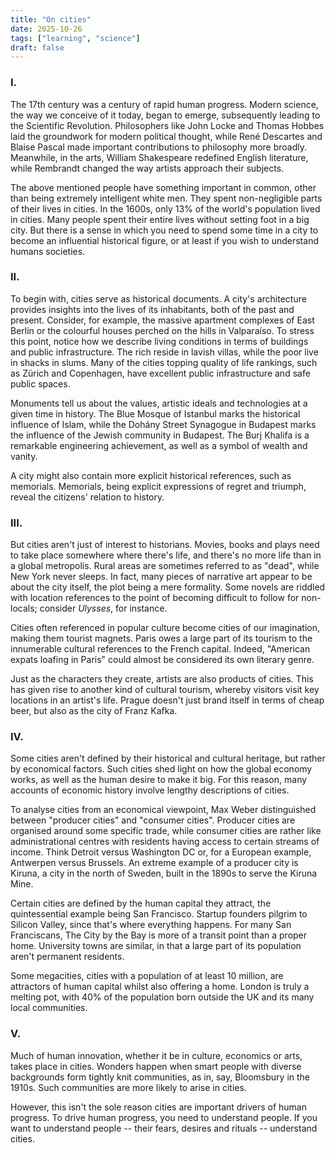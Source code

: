 ```yaml
---
title: "On cities"
date: 2025-10-26
tags: ["learning", "science"]
draft: false
---
```


### I.
The 17th century was a century of rapid human progress. Modern science, the way we conceive of it today, began to emerge, subsequently leading to the Scientific Revolution. Philosophers like John Locke and Thomas Hobbes laid the groundwork for modern political thought, while René Descartes and Blaise Pascal made important contributions to philosophy more broadly. Meanwhile, in the arts, William Shakespeare redefined English literature, while Rembrandt changed the way artists approach their subjects.

The above mentioned people have something important in common, other than being extremely intelligent white men. They spent non-negligible parts of their lives in cities. In the 1600s, only 13% of the world's population lived in cities. Many people spent their entire lives without setting foot in a big city. But there is a sense in which you need to spend some time in a city to become an influential historical figure, or at least if you wish to understand humans societies.

### II.
To begin with, cities serve as historical documents. A city's architecture provides insights into the lives of its inhabitants, both of the past and present. Consider, for example, the massive apartment complexes of East Berlin or the colourful houses perched on the hills in Valparaíso. To stress this point, notice how we describe living conditions in terms of buildings and public infrastructure. The rich reside in lavish villas, while the poor live in shacks in slums. Many of the cities topping quality of life rankings, such as Zürich and Copenhagen, have excellent public infrastructure and safe public spaces.

Monuments tell us about the values, artistic ideals and technologies at a given time in history. The Blue Mosque of Istanbul marks the historical influence of Islam, while the Dohány Street Synagogue in Budapest marks the influence of the Jewish community in Budapest. The Burj Khalifa is a remarkable engineering achievement, as well as a symbol of wealth and vanity.

A city might also contain more explicit historical references, such as memorials. Memorials, being explicit expressions of regret and triumph, reveal the citizens' relation to history.

### III.
But cities aren't just of interest to historians. Movies, books and plays need to take place somewhere where there's life, and there's no more life than in a global metropolis. Rural areas are sometimes referred to as "dead", while New York never sleeps. In fact, many pieces of narrative art appear to be about the city itself, the plot being a mere formality. Some novels are riddled with location references to the point of becoming difficult to follow for non-locals; consider *Ulysses*, for instance.

Cities often referenced in popular culture become cities of our imagination, making them tourist magnets. Paris owes a large part of its tourism to the innumerable cultural references to the French capital. Indeed, "American expats loafing in Paris" could almost be considered its own literary genre.

Just as the characters they create, artists are also products of cities. This has given rise to another kind of cultural tourism, whereby visitors visit key locations in an artist's life. Prague doesn't just brand itself in terms of cheap beer, but also as the city of Franz Kafka.

### IV.
Some cities aren't defined by their historical and cultural heritage, but rather by economical factors. Such cities shed light on how the global economy works, as well as the human desire to make it big. For this reason, many accounts of economic history involve lengthy descriptions of cities.

To analyse cities from an economical viewpoint, Max Weber distinguished between "producer cities" and "consumer cities". Producer cities are organised around some specific trade, while consumer cities are rather like administrational centres with residents having access to certain streams of income. Think Detroit versus Washington DC or, for a European example, Antwerpen versus Brussels. An extreme example of a producer city is Kiruna, a city in the north of Sweden, built in the 1890s to serve the Kiruna Mine.

Certain cities are defined by the human capital they attract, the quintessential example being San Francisco. Startup founders pilgrim to Silicon Valley, since that's where everything happens. For many San Franciscans, The City by the Bay is more of a transit point than a proper home. University towns are similar, in that a large part of its population aren't permanent residents.

Some megacities, cities with a population of at least 10 million, are attractors of human capital whilst also offering a home. London is truly a melting pot, with 40% of the population born outside the UK and its many local communities.

### V.
Much of human innovation, whether it be in culture, economics or arts, takes place in cities. Wonders happen when smart people with diverse backgrounds form tightly knit communities, as in, say, Bloomsbury in the 1910s. Such communities are more likely to arise in cities. 

However, this isn't the sole reason cities are important drivers of human progress. To drive human progress, you need to understand people. If you want to understand people -- their fears, desires and rituals -- understand cities.

